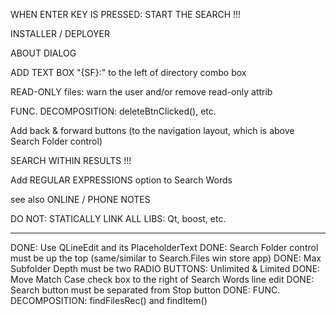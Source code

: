 
WHEN ENTER KEY IS PRESSED: START THE SEARCH !!!

INSTALLER / DEPLOYER

ABOUT DIALOG

ADD TEXT BOX "{SF}:" to the left of directory combo box

READ-ONLY files: warn the user and/or remove read-only attrib

FUNC. DECOMPOSITION: deleteBtnClicked(), etc.

Add back & forward buttons (to the navigation layout, which is above Search Folder control)

SEARCH WITHIN RESULTS !!!

Add REGULAR EXPRESSIONS option to Search Words

see also ONLINE / PHONE NOTES 

DO NOT:  STATICALLY LINK ALL LIBS: Qt, boost, etc.

--------------------------------------------------------------------------------

DONE: Use QLineEdit and its PlaceholderText
DONE: Search Folder control must be up the top (same/similar to Search.Files win store app)
DONE: Max Subfolder Depth must be two RADIO BUTTONS: Unlimited & Limited
DONE: Move Match Case check box to the right of Search Words line edit
DONE: Search button must be separated from Stop button
DONE: FUNC. DECOMPOSITION: findFilesRec() and findItem()
